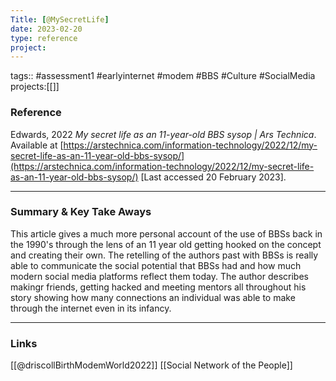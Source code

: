 ```yaml
---
Title: [@MySecretLife]
date: 2023-02-20
type: reference
project:
---
```


tags:: #assessment1 #earlyinternet #modem #BBS #Culture #SocialMedia
projects:[[]]

### Reference 

Edwards, 2022 _My secret life as an 11-year-old BBS sysop | Ars Technica_. Available at [https://arstechnica.com/information-technology/2022/12/my-secret-life-as-an-11-year-old-bbs-sysop/](https://arstechnica.com/information-technology/2022/12/my-secret-life-as-an-11-year-old-bbs-sysop/) [Last accessed 20 February 2023].


---

### Summary & Key Take Aways

This article gives a much more personal account of the use of BBSs back in the 1990's through the lens of an 11 year old getting hooked on the concept and creating their own. The retelling of the authors past with BBSs is really able to communicate the social potential that BBSs had and how much modern social media platforms reflect them today. The author describes makingr friends, getting hacked and meeting mentors all throughout his story showing how many connections an individual was able to make through the internet even in its infancy. 

--- 

### Links
[[@driscollBirthModemWorld2022]]
[[Social Network of the People]]
